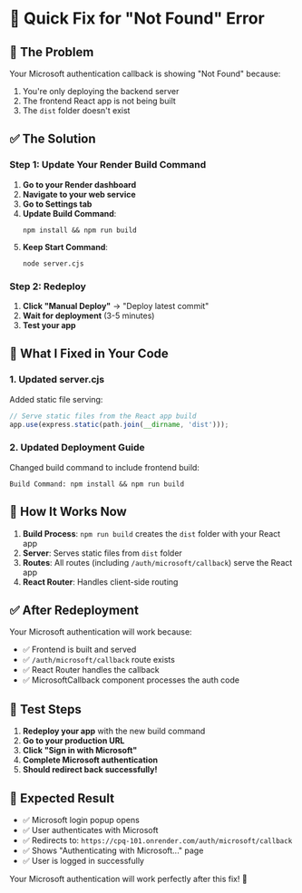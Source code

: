 # 🚀 Quick Fix for "Not Found" Error

## 🚨 **The Problem**
Your Microsoft authentication callback is showing "Not Found" because:
1. You're only deploying the backend server
2. The frontend React app is not being built
3. The `dist` folder doesn't exist

## ✅ **The Solution**

### **Step 1: Update Your Render Build Command**

1. **Go to your Render dashboard**
2. **Navigate to your web service**
3. **Go to Settings tab**
4. **Update Build Command**:
   ```
   npm install && npm run build
   ```
5. **Keep Start Command**:
   ```
   node server.cjs
   ```

### **Step 2: Redeploy**

1. **Click "Manual Deploy"** → "Deploy latest commit"
2. **Wait for deployment** (3-5 minutes)
3. **Test your app**

## 🔧 **What I Fixed in Your Code**

### **1. Updated server.cjs**
Added static file serving:
```javascript
// Serve static files from the React app build
app.use(express.static(path.join(__dirname, 'dist')));
```

### **2. Updated Deployment Guide**
Changed build command to include frontend build:
```
Build Command: npm install && npm run build
```

## 🎯 **How It Works Now**

1. **Build Process**: `npm run build` creates the `dist` folder with your React app
2. **Server**: Serves static files from `dist` folder
3. **Routes**: All routes (including `/auth/microsoft/callback`) serve the React app
4. **React Router**: Handles client-side routing

## ✅ **After Redeployment**

Your Microsoft authentication will work because:
- ✅ Frontend is built and served
- ✅ `/auth/microsoft/callback` route exists
- ✅ React Router handles the callback
- ✅ MicrosoftCallback component processes the auth code

## 🧪 **Test Steps**

1. **Redeploy your app** with the new build command
2. **Go to your production URL**
3. **Click "Sign in with Microsoft"**
4. **Complete Microsoft authentication**
5. **Should redirect back successfully!**

## 🎉 **Expected Result**

- ✅ Microsoft login popup opens
- ✅ User authenticates with Microsoft
- ✅ Redirects to: `https://cpq-101.onrender.com/auth/microsoft/callback`
- ✅ Shows "Authenticating with Microsoft..." page
- ✅ User is logged in successfully

Your Microsoft authentication will work perfectly after this fix! 🚀
